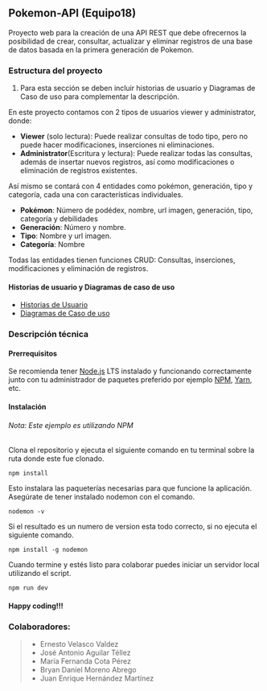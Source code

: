 ﻿## Pokemon-API (Equipo18)
Proyecto web para la creación de una API REST  que debe ofrecernos la posibilidad de crear, consultar, actualizar y eliminar registros de una base de datos basada en la primera generación de Pokemon.
### Estructura del proyecto  

 1. Para esta sección se deben incluir historias de usuario y Diagramas de Caso de uso para complementar la descripción.
 
En este proyecto contamos con 2 tipos de usuarios viewer y administrator, donde:

 - **Viewer** (solo lectura): Puede realizar consultas de todo tipo, pero no puede hacer modificaciones, inserciones ni eliminaciones.
 - **Administrator**(Escritura y lectura): Puede realizar todas las consultas, además de insertar nuevos registros, así como modificaciones o eliminación de registros existentes.

Así mismo se contará con 4 entidades como pokémon, generación, tipo y categoría, cada una con características individuales.

 - **Pokémon**: Número de podédex, nombre, url imagen, generación, tipo, categoría y debilidades
 - **Generación**: Número y nombre.
 - **Tipo**: Nombre y url imagen.
 - **Categoría**: Nombre

Todas las entidades tienen funciones CRUD: Consultas, inserciones, modificaciones y eliminación de registros.
#### Historias de usuario y Diagramas de caso de uso
- [Historias de Usuario](https://github.com/AbregoDev/pokemon-API/blob/main/Historias%20de%20usuario.md)
- [Diagramas de Caso de uso](https://miro.com/welcomeonboard/NFVFNURaUG1EVXdiTE5ZZkJORzFxcnR0NUtWQzJYYW5vald5TWIwa28wOWF2WkVpSmVzeWtDdWdjbUlIMml3NHwzMDc0NDU3MzYzMzk0NDMwMDEw)
 
### Descripción técnica 
#### Prerrequisitos

Se recomienda tener [Node.js](https://nodejs.org/) LTS instalado y funcionando correctamente junto con tu administrador de paquetes preferido por ejemplo [NPM](https://npmjs.org/), [Yarn](https://yarnpkg.com/), etc.
#### Instalación
###### Nota: Este ejemplo es utilizando NPM
Clona el repositorio y ejecuta el siguiente comando en tu terminal sobre la ruta donde este fue clonado.

    npm install
Esto instalara las paqueterías necesarias para que funcione la aplicación.
Asegúrate de tener instalado nodemon con el comando.

    nodemon -v
 Si el resultado es un numero de version esta todo correcto, si no ejecuta el siguiente comando.
 

    npm install -g nodemon
Cuando termine y estés listo para colaborar puedes iniciar un servidor local utilizando el script.

    npm run dev
#### Happy coding!!!
### Colaboradores:
> - Ernesto Velasco Valdez
> - José Antonio Aguilar Téllez
> - María Fernanda Cota Pérez
> - Bryan Daniel Moreno Abrego
> - Juan Enrique Hernández Martínez





